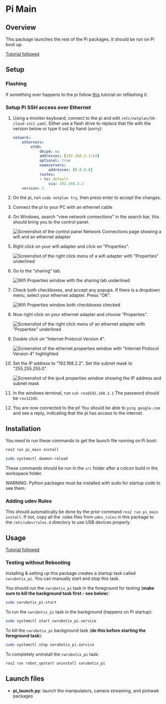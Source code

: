 # Pi Main

## Overview

This package launches the rest of the Pi packages. It should be run on Pi boot up.

[Tutorial followed](https://roboticsbackend.com/make-ros-launch-start-on-boot-with-robot_upstart/)

## Setup

### Flashing

If something ever happens to the pi follow [this](https://www.jeffgeerling.com/blog/2020/how-flash-raspberry-pi-os-compute-module-4-emmc-usbboot) tutorial on reflashing it.

### Setup Pi SSH access over Ethernet

1. Using a monitor keyboard, connect to the pi and edit `/etc/netplan/50-cloud-init.yaml`. Either use a flash drive to replace that file with the version below or type it out by hand (sorry):

    ```yaml
    network:
        ethernets:
            eth0:
                dhcp4: no
                addresses: [192.168.2.1/24]
                optional: true
                nameservers:
                    addresses: [8.8.8.8]
                routes:
                - to: default
                    via: 192.168.2.2
        version: 2
    ```

2. On the pi, run `sudo netplan try`, then press enter to accept the changes.

3. Connect the pi to your PC with an ethernet cable

4. On Windows, search "view network connections" in the search bar, this should bring you to the control panel.

    ![Screenshot of the control panel Network Connections page showing a wifi and an ethernet adapter](images/1-control-panel.png)

5. Right click on your wifi adapter and click on "Properties".

    ![Screenshot of the right click menu of a wifi adapter with "Properties" underlined](images/2-wifi-properties-button.png)

6. Go to the "sharing" tab.

    ![Wifi Properties window with the sharing tab underlined](images/3-wifi-sharing.png)

7. Check both checkboxes, and accept any popups. If there is a dropdown menu, select your ethernet adapter. Press "OK".

    ![Wifi Properties window both checkboxes checked](images/4-wifi-sharing-checkboxes.png)

8. Now right click on your ethernet adapter and choose "Properties".

    ![Screenshot of the right click menu of an ethernet adapter with "Properties" underlined](images/5-ethernet-properties-button.png)

9. Double click on "Internet Protocol Version 4".

    ![Screenshot of the ethernet properties window with "Internet Protocol Version 4" highlighted](images/6-ethernet-properties-items.png)

10. Set the IP address to "192.168.2.2". Set the subnet mask to "255.255.255.0".

    ![Screenshot of the ipv4 properties window showing the IP address and subnet mask](images/7-ipv4-properties.png)

11. In the windows terminal, run `ssh rov@192.168.2.1` The password should be `rov12345`.

12. You are now connected to the pi! You should be able to `ping google.com` and see a reply, indicating that the pi has access to the internet.

## Installation

You need to run these commands to get the launch file running on Pi boot:

```bash
ros2 run pi_main install 
```

```bash
sudo systemctl daemon-reload
```

These commands should be run in the `src` folder after a colcon build in the workspace folder.

WARNING: Python packages must be installed with sudo for startup code to see them.

### Adding udev Rules

This should automatically be done by the prior command `ros2 run pi_main install`. If not, copy all the .rules files from `udev_rules` in this package to the `/etc/udev/rules.d` directory to use USB devices properly.

## Usage

[Tutorial followed](https://roboticsbackend.com/make-ros-launch-start-on-boot-with-robot_upstart/)

### Testing without Rebooting

Installing & setting up this package creates a startup task called `cwrubotix_pi`. You can manually start and stop this task.

You should run the `cwrubotix_pi` task in the foreground for testing (**make sure to kill the background task first - see below**):

```bash
sudo cwrubotix_pi-start
```

To run the `cwrubotix_pi` task in the background (happens on Pi startup):

```bash
sudo systemctl start cwrubotix_pi.service
```

To kill the `cwrubotix_pi` background task (**do this before starting the foreground task**):

```bash
sudo systemctl stop cwrubotix_pi.service
```

To completely uninstall the `cwrubotix_pi` task:

```bash
ros2 run robot_upstart uninstall cwrubotix_pi
```

## Launch files

- **pi_launch.py**: launch the manipulators, camera streaming, and pixhawk packages
